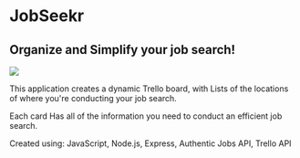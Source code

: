 # JobSeekr

## Organize and Simplify your job search!
![](http://www.giphy.com/gifs/fegbIbqtv4c83qqI8k.gif)

This application creates a dynamic Trello board, with Lists of the locations of where you're conducting your job search. 

Each card Has all of the information you need to conduct an efficient job search. 

Created using: JavaScript, Node.js, Express, Authentic Jobs API, Trello API
